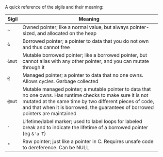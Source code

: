 A quick reference of the sigils and their meaning:

| Sigil | Meaning |
| ----- | ------- |
|  `~`  | Owned pointer; like a normal value, but always pointer-sized, and allocated on the heap |
|  `&`  | Borrowed pointer; a pointer to data that you do not own and thus cannot free |
| `&mut`| Mutable borrowed pointer; like a borrowed pointer, but cannot alias with any other pointer, and you can mutate through it |
|  `@`  | Managed pointer; a pointer to data that no one owns. Allows cycles. Garbage collected |
| `@mut`| Mutable managed pointer; a mutable pointer to data that no one owns. Has runtime checks to make sure it is not mutated at the same time by two different pieces of code, and that when it is borrowed, the guarantees of borrowed pointers are maintained |
|  `'`  | Lifetime/label marker; used to label loops for labeled break and to indicate the lifetime of a borrowed pointer (eg `&'a T`) |
|  `*`  | Raw pointer; just like a pointer in C. Requires unsafe code to dereference. Can be NULL |